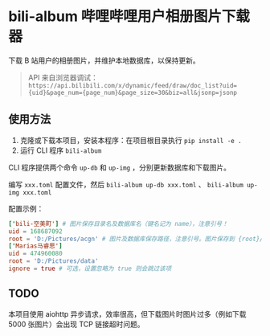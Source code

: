 # bili-album  哔哩哔哩用户相册图片下载器

下载 B 站用户的相册图片，并维护本地数据库，以保持更新。

> API 来自浏览器调试：
> `https://api.bilibili.com/x/dynamic/feed/draw/doc_list?uid={uid}&page_num={page_num}&page_size=30&biz=all&jsonp=jsonp`

## 使用方法

1. 克隆或下载本项目，安装本程序：在项目根目录执行 `pip install -e .`
2. 运行 CLI 程序 `bili-album`

CLI 程序提供两个命令 `up-db` 和 `up-img` ，分别更新数据库和下载图片。

编写 `xxx.toml` 配置文件，然后 `bili-album up-db xxx.toml` 、 `bili-album up-img xxx.toml`

配置示例：

```toml
['bili-空美町'] # 图片保存目录名及数据库名（键名记为 name），注意引号！
uid = 168687092
root = 'D:/Pictures/acgn' # 图片及数据库保存路径，注意引号。图片保存到 {root}/{name}/，数据库保存到 {root}/{name}.db
['Marias马睿思']
uid = 474960080
root = 'D:/Pictures/data'
ignore = true # 可选，设置忽略为 true 则会跳过该项
```

## TODO

本项目使用 aiohttp 异步请求，效率很高，但下载图片时图片过多（例如下载 5000 张图片）会出现 TCP 链接超时问题。
